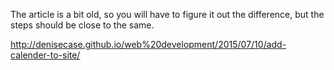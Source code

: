 The article is a bit old, so you will have to figure it out the difference, but the steps should be close to the same.

http://denisecase.github.io/web%20development/2015/07/10/add-calender-to-site/
